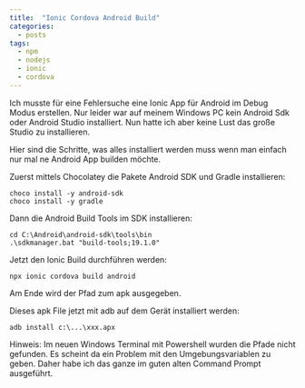 ```yaml
---
title:  "Ionic Cordova Android Build"
categories:
  - posts
tags:
  - npm
  - nodejs
  - ionic
  - cordova
---
```


Ich musste für eine Fehlersuche eine Ionic App für Android im Debug Modus erstellen. Nur leider war auf meinem Windows PC kein Android Sdk oder Android Studio installiert. Nun hatte ich aber keine Lust das große Studio zu installieren. 

Hier sind die Schritte, was alles installiert werden muss wenn man einfach nur mal ne Android App builden möchte.


Zuerst mittels Chocolatey die Pakete Android SDK und Gradle installieren:

```
choco install -y android-sdk
choco install -y gradle
```

Dann die Android Build Tools im SDK installieren:

```
cd C:\Android\android-sdk\tools\bin
.\sdkmanager.bat "build-tools;19.1.0"
```

Jetzt den Ionic Build durchführen werden:

```
npx ionic cordova build android
```

Am Ende wird der Pfad zum apk ausgegeben.

Dieses apk File jetzt mit adb auf dem Gerät installiert werden:

```
adb install c:\...\xxx.apx
```

Hinweis: Im neuen Windows Terminal mit Powershell wurden die Pfade nicht gefunden. Es scheint da ein Problem mit den Umgebungsvariablen zu geben. Daher habe ich das ganze im guten alten Command Prompt ausgeführt.



